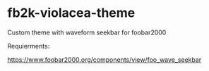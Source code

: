 # fb2k-violacea-theme

Custom theme with waveform seekbar for foobar2000

Requierments:

https://www.foobar2000.org/components/view/foo_wave_seekbar
